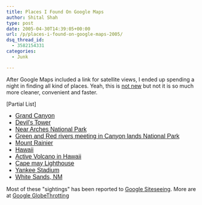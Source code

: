 ```yaml
---
title: Places I Found On Google Maps
author: Shital Shah
type: post
date: 2005-04-30T14:39:05+00:00
url: /p/places-i-found-on-google-maps-2005/
dsq_thread_id:
  - 3582154331
categories:
  - Junk

---
```

After Google Maps included a link for satellite views, I ended up spending a night in finding all kind of places. Yeah, this is [not new][1] but not it is so much more cleaner, convenient and faster.

[Partial List]

  * <a style="font-family: sans-serif; font-size: medium; font-style: normal; font-variant: normal;" href="http://maps.google.com/maps?q=86023&ll=36.110687,-112.303276&spn=0.165138,0.341263&t=k&hl=en">Grand Canyon</a>
  * <a style="font-family: sans-serif; font-size: medium; font-style: normal; font-variant: normal;" href="http://maps.google.com/maps?q=82714&ll=44.590577,-104.715307&spn=0.010321,0.021329&t=k&hl=en">Devil's Tower</a>
  * <a style="font-family: sans-serif; font-size: medium; font-style: normal; font-variant: normal;" href="http://maps.google.com/maps?q=84532&ll=38.482447,-109.680644&spn=0.041285,0.085316&t=k&hl=en">Near Arches National Park</a>
  * <a style="font-family: sans-serif; font-size: medium; font-style: normal; font-variant: normal;" href="http://maps.google.com/maps?q=84532&ll=38.189871,-109.886316&spn=0.005161,0.010664&t=k&hl=en">Green and Red rivers meeting in Canyon lands National Park</a>
  * <a style="font-family: sans-serif; font-size: medium; font-style: normal; font-variant: normal;" href="http://maps.google.com/maps?q=98304&ll=46.863213,-121.770401&spn=0.330276,0.682526&t=k&hl=en">Mount Rainier</a>
  * <a style="font-family: sans-serif; font-size: medium; font-style: normal; font-variant: normal;" href="http://maps.google.com/maps?ll=20.209351,-157.093506&spn=5.581055,10.920410&t=k&hl=en">Hawaii</a>
  * <a style="font-family: sans-serif; font-size: medium; font-style: normal; font-variant: normal;" href="http://maps.google.com/maps?ll=19.828606,-155.464783&spn=0.174408,0.341263&t=k&hl=en">Active Volcano in Hawaii</a>
  * <a style="font-family: sans-serif; font-size: medium; font-style: normal; font-variant: normal;" href="http://maps.google.com/maps?q=1+light+house+ave,cape+may,nj&spn=0.005161,0.010664&t=k&hl=en">Cape may Lighthouse</a>
  * <a style="font-family: sans-serif; font-size: medium; font-style: normal; font-variant: normal;" href="http://maps.google.com/maps?q=yankee+stadium,ny&ll=40.826944,-73.928032&spn=0.005450,0.010664&t=k&hl=en">Yankee Stadium</a>
  * <a style="font-family: sans-serif; font-size: medium; font-style: normal; font-variant: normal;" href="http://maps.google.com/maps?q=white+sands,nm&ll=32.341690,-106.411343&spn=0.174408,0.341263&t=k&hl=en">White Sands, NM</a>

Most of these "sightings" has been reported to [Google Siteseeing][2]. More are at [Google GlobeThrotting][3]

 [1]: http://terraserver.microsoft.com/
 [2]: http://www.googlesightseeing.com/
 [3]: http://gmaps.nicj.net/